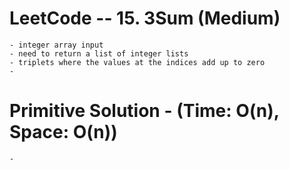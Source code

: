 # LeetCode -- 15. 3Sum (Medium)

    - integer array input
    - need to return a list of integer lists 
    - triplets where the values at the indices add up to zero
    - 


# Primitive Solution - (Time: O(n), Space: O(n))

    - 